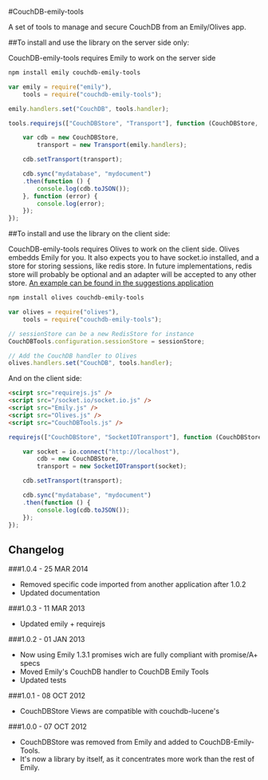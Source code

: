 #CouchDB-emily-tools

A set of tools to manage and secure CouchDB from an Emily/Olives app.

##To install and use the library on the server side only:

CouchDB-emily-tools requires Emily to work on the server side

```bash
npm install emily couchdb-emily-tools
```

```js
var emily = require("emily"),
	tools = require("couchdb-emily-tools");

emily.handlers.set("CouchDB", tools.handler);

tools.requirejs(["CouchDBStore", "Transport"], function (CouchDBStore, Transport) {

	var cdb = new CouchDBStore,
		transport = new Transport(emily.handlers);

	cdb.setTransport(transport);

	cdb.sync("mydatabase", "mydocument")
	.then(function () {
		console.log(cdb.toJSON());
	}, function (error) {
		console.log(error);
	});
});
```

##To install and use the library on the client side:

CouchDB-emily-tools requires Olives to work on the client side. Olives embedds Emily for you.
It also expects you to have socket.io installed, and a store for storing sessions, like redis store.
In future implementations, redis store will probably be optional and an adapter will be accepted to any other store.
[An example can be found in the suggestions application](https://github.com/podefr/suggestions/blob/master/server.js)

```bash
npm install olives couchdb-emily-tools
```

```js
var olives = require("olives"),
	tools = require("couchdb-emily-tools");

// sessionStore can be a new RedisStore for instance
CouchDBTools.configuration.sessionStore = sessionStore;

// Add the CouchDB handler to Olives
olives.handlers.set("CouchDB", tools.handler);
```

And on the client side:

```html
<scirpt src="requirejs.js" />
<script src="/socket.io/socket.io.js" />
<script src="Emily.js" />
<script src="Olives.js" />
<script src="CouchDBTools.js" />
```

```js
requirejs(["CouchDBStore", "SocketIOTransport"], function (CouchDBStore, SocketIOTransport) {

	var socket = io.connect("http://localhost"),
		cdb = new CouchDBStore,
		transport = new SocketIOTransport(socket);

	cdb.setTransport(transport);

	cdb.sync("mydatabase", "mydocument")
	.then(function () {
		console.log(cdb.toJSON());
	});
});
```

## Changelog

###1.0.4 - 25 MAR 2014

* Removed specific code imported from another application after 1.0.2
* Updated documentation

###1.0.3 - 11 MAR 2013

* Updated emily + requirejs

###1.0.2 - 01 JAN 2013

* Now using Emily 1.3.1 promises wich are fully compliant with promise/A+ specs
* Moved Emily's CouchDB handler to CouchDB Emily Tools
* Updated tests

###1.0.1 - 08 OCT 2012

* CouchDBStore Views are compatible with couchdb-lucene's

###1.0.0 - 07 OCT 2012

* CouchDBStore was removed from Emily and added to CouchDB-Emily-Tools.
* It's now a library by itself, as it concentrates more work than the rest of Emily.





